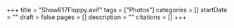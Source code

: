 +++
title = "Show617Floppy.avif"
tags = ["Photos"]
categories = []
startDate = ""
draft = false
pages = []
description = ""
citations = []
+++
